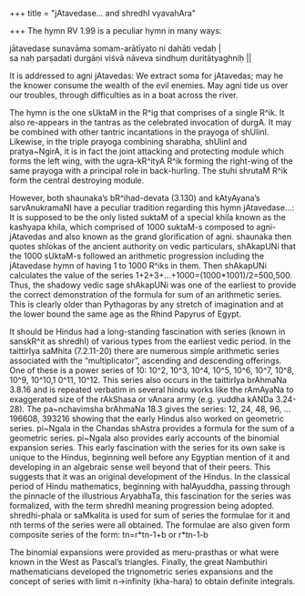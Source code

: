 +++
title = "jAtavedase… and shredhI vyavahAra"

+++
The hymn RV 1.99 is a peculiar hymn in many ways:

jātavedase sunavāma somam-arātīyato ni dahāti vedaḥ |   
sa naḥ parṣadati durgāṇi viśvā nāveva sindhuṃ duritātyaghniḥ ||

It is addressed to agni jAtavedas: We extract soma for jAtavedas; may he
the knower consume the wealth of the evil enemies. May agni tide us over
our troubles, through difficulties as in a boat across the river.

The hymn is the one sUktaM in the R^ig that comprises of a single R^ik.
It also re-appears in the tantras as the celebrated invocation of durgA.
It may be combined with other tantric incantations in the prayoga of
shUlinI. Likewise, in the triple prayoga combining sharabha, shUlinI and
pratya\~NgirA, it is in fact the joint attacking and protecting module
which forms the left wing, with the ugra-kR^ityA R^ik forming the
right-wing of the same prayoga with a principal role in back-hurling.
The stuhi shrutaM R^ik form the central destroying module.

However, both shaunaka’s bR^ihad-devata (3.130) and kAtyAyana’s
sarvAnukramaNI have a peculiar tradition regarding this hymn
jAtavedase…: It is supposed to be the only listed suktaM of a special
khila known as the kashyapa khila, which comprised of 1000 suktaM-s
composed to agni-jAtavedas and also known as the grand glorification of
agni. shaunaka then quotes shlokas of the ancient authority on vedic
particulars, shAkapUNi that the 1000 sUktaM-s followed an arithmetic
progression including the jAtavedase hymn of having 1 to 1000 R^iks in
them. Then shAkapUNi calculates the value of the series
1+2+3+…+1000=(1000\*1001)/2=500,500. Thus, the shadowy vedic sage
shAkapUNi was one of the earliest to provide the correct demonstration
of the formula for sum of an arithmetic series. This is clearly older
than Pythagoras by any stretch of imagination and at the lower bound the
same age as the Rhind Papyrus of Egypt.

It should be Hindus had a long-standing fascination with series (known
in sanskR^it as shredhI) of various types from the earliest vedic
period. In the taittirIya saMhita (7.2.11-20) there are numerous simple
arithmetic series associated with the “multiplicator”, ascending and
descending offerings. One of these is a power series of 10: 10^2, 10^3,
10^4, 10^5, 10^6, 10^7, 10^8, 10^9, 10^10,1 0^11, 10^12. This series
also occurs in the taittirIya brAhmaNa 3.8.16 and is repeated verbatim
in several hindu works like the rAmAyaNa to exaggerated size of the
rAkShasa or vAnara army (e.g. yuddha kANDa 3.24-28). The pa\~nchavimsha
brAhmaNa 18.3 gives the series: 12, 24, 48, 96, …196608, 393216 showing
that the early Hindus also worked on geometric series. pi\~Ngala in the
Chandas shAstra provides a formula for the sum of a geometric series.
pi\~Ngala also provides early accounts of the binomial expansion series.
This early fascination with the series for its own sake is unique to the
Hindus, beginning well before any Egyptian mention of it and developing
in an algebraic sense well beyond that of their peers. This suggests
that it was an original development of the Hindus. In the classical
period of Hindu mathematics, beginning with halAyuddha, passing through
the pinnacle of the illustrious AryabhaTa, this fascination for the
series was formalized, with the term shredhI meaning progression being
adopted. shredhi-phala or saMkalita is used for sum of series the
formulae for it and nth terms of the series were all obtained. The
formulae are also given form composite series of the form: tn=r\*tn-1+b
or r\*tn-1-b  

The binomial expansions were provided as meru-prasthas or what were
known in the West as Pascal’s triangles. Finally, the great Nambuthiri
mathematicians developed the trignometric series expansions and the
concept of series with limit n-\>infinity (kha-hara) to obtain definite
integrals.
